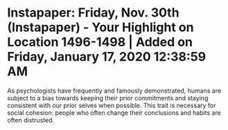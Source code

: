 # Instapaper: Friday, Nov. 30th (Instapaper) - Your Highlight on Location 1496-1498 | Added on Friday, January 17, 2020 12:38:59 AM

As psychologists have frequently and famously demonstrated, humans are subject to a bias towards keeping their prior commitments and staying consistent with our prior selves when possible. This trait is necessary for social cohesion: people who often change their conclusions and habits are often distrusted.

